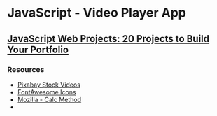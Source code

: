 # JavaScript - Video Player App
## [JavaScript Web Projects: 20 Projects to Build Your Portfolio](https://zerotomastery.io/courses/javascript-projects/)
### Resources
- [Pixabay Stock Videos](https://pixabay.com/videos/)
- [FontAwesome Icons](https://fontawesome.com/icons?d=gallery&q=close&m=free)
- [Mozilla - Calc Method](https://developer.mozilla.org/en-US/docs/Web/CSS/calc)
- []()